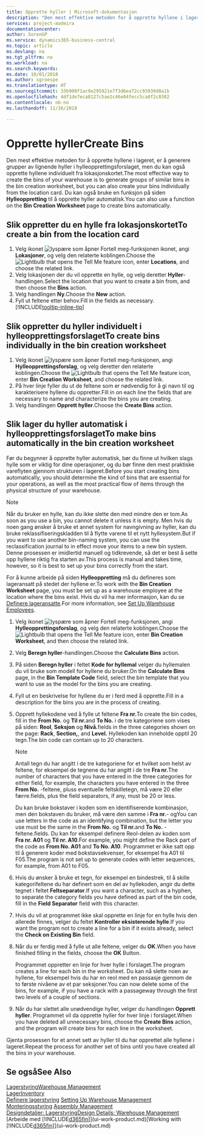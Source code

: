 ```yaml
---
title: Opprette hyller | Microsoft-dokumentasjon
description: "Den mest effektive metoden for å opprette hyllene i lageret, er å generere grupper av lignende hyller i hylleopprettingsforslaget, men du kan også opprette hyllene individuelt."
services: project-madeira
documentationcenter: 
author: SorenGP
ms.service: dynamics365-business-central
ms.topic: article
ms.devlang: na
ms.tgt_pltfrm: na
ms.workload: na
ms.search.keywords: 
ms.date: 10/01/2018
ms.author: sgroespe
ms.translationtype: HT
ms.sourcegitcommit: 33b900f1ac9e295921e7f3d6ea72cc93939d8a1b
ms.openlocfilehash: 4df1de7eca8127c5ae2c46e04fecc5ca0f2c8302
ms.contentlocale: nb-no
ms.lasthandoff: 11/26/2018

---
```

# <a name="create-bins"></a><span data-ttu-id="34777-103">Opprette hyller</span><span class="sxs-lookup"><span data-stu-id="34777-103">Create Bins</span></span>
<span data-ttu-id="34777-104">Den mest effektive metoden for å opprette hyllene i lageret, er å generere grupper av lignende hyller i hylleopprettingsforslaget, men du kan også opprette hyllene individuelt fra lokasjonskortet.</span><span class="sxs-lookup"><span data-stu-id="34777-104">The most effective way to create the bins of your warehouse is to generate groups of similar bins in the bin creation worksheet, but you can also create your bins individually from the location card.</span></span> <span data-ttu-id="34777-105">Du kan også bruke en funksjon på siden **Hylleoppretting** til å opprette hyller automatisk.</span><span class="sxs-lookup"><span data-stu-id="34777-105">You can also use a function on the **Bin Creation Worksheet** page to create bins automatically.</span></span>  

## <a name="to-create-a-bin-from-the-location-card"></a><span data-ttu-id="34777-106">Slik oppretter du en hylle fra lokasjonskortet</span><span class="sxs-lookup"><span data-stu-id="34777-106">To create a bin from the location card</span></span>  
1.  <span data-ttu-id="34777-107">Velg ikonet ![lyspære som åpner Fortell meg-funksjonen](media/ui-search/search_small.png "Fortell hva du vil gjøre") ikonet, angi **Lokasjoner**, og velg den relaterte koblingen.</span><span class="sxs-lookup"><span data-stu-id="34777-107">Choose the ![Lightbulb that opens the Tell Me feature](media/ui-search/search_small.png "Tell me what you want to do") icon, enter **Locations**, and choose the related link.</span></span>  
2.  <span data-ttu-id="34777-108">Velg lokasjonen der du vil opprette en hylle, og velg deretter **Hyller**-handlingen.</span><span class="sxs-lookup"><span data-stu-id="34777-108">Select the location that you want to create a bin from, and then choose the **Bins** action.</span></span>  
3. <span data-ttu-id="34777-109">Velg handlingen **Ny**.</span><span class="sxs-lookup"><span data-stu-id="34777-109">Choose the **New** action.</span></span>
4. <span data-ttu-id="34777-110">Fyll ut feltene etter behov.</span><span class="sxs-lookup"><span data-stu-id="34777-110">Fill in the fields as necessary.</span></span> [!INCLUDE[tooltip-inline-tip](includes/tooltip-inline-tip_md.md)]  

## <a name="to-create-bins-individually-in-the-bin-creation-worksheet"></a><span data-ttu-id="34777-111">Slik oppretter du hyller individuelt i hylleopprettingsforslaget</span><span class="sxs-lookup"><span data-stu-id="34777-111">To create bins individually in the bin creation worksheet</span></span>  
1.  <span data-ttu-id="34777-112">Velg ikonet ![lyspære som åpner Fortell meg-funksjonen](media/ui-search/search_small.png "Fortell hva du vil gjøre"), angi **Hylleopprettingsforslag**, og velg deretter den relaterte koblingen.</span><span class="sxs-lookup"><span data-stu-id="34777-112">Choose the ![Lightbulb that opens the Tell Me feature](media/ui-search/search_small.png "Tell me what you want to do") icon, enter **Bin Creation Worksheet**, and choose the related link.</span></span>  
2.  <span data-ttu-id="34777-113">På hver linje fyller du ut de feltene som er nødvendig for å gi navn til og karakterisere hyllene du oppretter.</span><span class="sxs-lookup"><span data-stu-id="34777-113">Fill in on each line the fields that are necessary to name and characterize the bins you are creating.</span></span>  
3.  <span data-ttu-id="34777-114">Velg handlingen **Opprett hyller**.</span><span class="sxs-lookup"><span data-stu-id="34777-114">Choose the **Create Bins** action.</span></span>  

## <a name="to-make-bins-automatically-in-the-bin-creation-worksheet"></a><span data-ttu-id="34777-115">Slik lager du hyller automatisk i hylleopprettingsforslaget</span><span class="sxs-lookup"><span data-stu-id="34777-115">To make bins automatically in the bin creation worksheet</span></span>  
<span data-ttu-id="34777-116">Før du begynner å opprette hyller automatisk, bør du finne ut hvilken slags hylle som er viktig for dine operasjoner, og du bør finne den mest praktiske vareflyten gjennom strukturen i lageret.</span><span class="sxs-lookup"><span data-stu-id="34777-116">Before you start creating bins automatically, you should determine the kind of bins that are essential for your operations, as well as the most practical flow of items through the physical structure of your warehouse.</span></span>  

> [!NOTE]  
>  <span data-ttu-id="34777-117">Når du bruker en hylle, kan du ikke slette den med mindre den er tom.</span><span class="sxs-lookup"><span data-stu-id="34777-117">As soon as you use a bin, you cannot delete it unless it is empty.</span></span> <span data-ttu-id="34777-118">Men hvis du noen gang ønsker å bruke et annet system for navngivning av hyller, kan du bruke reklassifiseringskladden til å flytte varene til et nytt hyllesystem.</span><span class="sxs-lookup"><span data-stu-id="34777-118">But if you want to use another bin-naming system, you can use the reclassification journal to in effect move your items to a new bin system.</span></span> <span data-ttu-id="34777-119">Denne prosessen er imidlertid manuell og tidkrevende, så det er best å sette opp hyllene riktig fra starten av.</span><span class="sxs-lookup"><span data-stu-id="34777-119">This process is manual and takes time, however, so it is best to set up your bins correctly from the start.</span></span>  

<span data-ttu-id="34777-120">For å kunne arbeide på siden **Hylleoppretting** må du defineres som lageransatt på stedet der hyllene er.</span><span class="sxs-lookup"><span data-stu-id="34777-120">To work with the **Bin Creation Worksheet** page, you must be set up as a warehouse employee at the location where the bins exist.</span></span> <span data-ttu-id="34777-121">Hvis du vil ha mer informasjon, kan du se [Definere lageransatte](warehouse-how-to-set-up-warehouse-employees.md).</span><span class="sxs-lookup"><span data-stu-id="34777-121">For more information, see [Set Up Warehouse Employees](warehouse-how-to-set-up-warehouse-employees.md).</span></span>    

1.  <span data-ttu-id="34777-122">Velg ikonet ![lyspære som åpner Fortell meg-funksjonen](media/ui-search/search_small.png "Fortell hva du vil gjøre"), angi **Hylleopprettingsforslag**, og velg den relaterte koblingen.</span><span class="sxs-lookup"><span data-stu-id="34777-122">Choose the ![Lightbulb that opens the Tell Me feature](media/ui-search/search_small.png "Tell me what you want to do") icon, enter **Bin Creation Worksheet**, and then choose the related link.</span></span>  
2.  <span data-ttu-id="34777-123">Velg **Beregn hyller**-handlingen.</span><span class="sxs-lookup"><span data-stu-id="34777-123">Choose the **Calculate Bins** action.</span></span>
3. <span data-ttu-id="34777-124">På siden **Beregn hyller** i feltet **Kode for hyllemal** velger du hyllemalen du vil bruke som modell for hyllene du bruker.</span><span class="sxs-lookup"><span data-stu-id="34777-124">On the **Calculate Bins** page, in the **Bin Template Code** field, select the bin template that you want to use as the model for the bins you are creating.</span></span>
4.  <span data-ttu-id="34777-125">Fyll ut en beskrivelse for hyllene du er i ferd med å opprette.</span><span class="sxs-lookup"><span data-stu-id="34777-125">Fill in a description for the bins you are in the process of creating.</span></span>  
5.  <span data-ttu-id="34777-126">Opprett hyllekodene ved å fylle ut feltene **Fra nr.**</span><span class="sxs-lookup"><span data-stu-id="34777-126">To create the bin codes, fill in the **From No.**</span></span> <span data-ttu-id="34777-127">og **Til nr.**</span><span class="sxs-lookup"><span data-stu-id="34777-127">and **To No.**</span></span> <span data-ttu-id="34777-128">i de tre kategoriene som vises på siden: **Reol**, **Seksjon** og **Nivå.**</span><span class="sxs-lookup"><span data-stu-id="34777-128">fields in the three categories shown on the page: **Rack**, **Section,**, and **Level.**</span></span> <span data-ttu-id="34777-129">Hyllekoden kan inneholde opptil 20 tegn.</span><span class="sxs-lookup"><span data-stu-id="34777-129">The bin code can contain up to 20 characters.</span></span>  

    > [!NOTE]  
    >  <span data-ttu-id="34777-130">Antall tegn du har angitt i de tre kategoriene for et hvilket som helst av feltene, for eksempel de tegnene du har angitt i de tre **Fra nr.**</span><span class="sxs-lookup"><span data-stu-id="34777-130">The number of characters that you have entered in the three categories for either field, for example, the characters you have entered in the three **From No.**</span></span> <span data-ttu-id="34777-131">-feltene, pluss eventuelle feltskilletegn, må være 20 eller færre.</span><span class="sxs-lookup"><span data-stu-id="34777-131">fields, plus the field separators, if any, must be 20 or less.</span></span>  

     <span data-ttu-id="34777-132">Du kan bruke bokstaver i koden som en identifiserende kombinasjon, men den bokstaven du bruker, må være den samme i **Fra nr.**- og</span><span class="sxs-lookup"><span data-stu-id="34777-132">You can use letters in the code as an identifying combination, but the letter you use must be the same in the **From No.**</span></span> <span data-ttu-id="34777-133">og **Til nr.**</span><span class="sxs-lookup"><span data-stu-id="34777-133">and **To No.**</span></span> <span data-ttu-id="34777-134">-feltene.</span><span class="sxs-lookup"><span data-stu-id="34777-134">fields.</span></span> <span data-ttu-id="34777-135">Du kan for eksempel definere Reol-delen av koden som **Fra nr. A01** og **Til nr. A10**.</span><span class="sxs-lookup"><span data-stu-id="34777-135">For example, you might define the Rack part of the code as **From No. A01** and **To No. A10**.</span></span> <span data-ttu-id="34777-136">Programmet er ikke satt opp til å generere koder med bokstavsekvenser, for eksempel fra A01 til F05.</span><span class="sxs-lookup"><span data-stu-id="34777-136">The program is not set up to generate codes with letter sequences, for example, from A01 to F05.</span></span>  

6.  <span data-ttu-id="34777-137">Hvis du ønsker å bruke et tegn, for eksempel en bindestrek, til å skille kategorifeltene du har definert som en del av hyllekoden, angir du dette tegnet i feltet **Feltseparator**.</span><span class="sxs-lookup"><span data-stu-id="34777-137">If you want a character, such as a hyphen, to separate the category fields you have defined as part of the bin code, fill in the **Field Separator** field with this character.</span></span>  
7.  <span data-ttu-id="34777-138">Hvis du vil at programmet ikke skal opprette en linje for en hylle hvis den allerede finnes, velger du feltet **Kontroller eksisterende hylle**.</span><span class="sxs-lookup"><span data-stu-id="34777-138">If you want the program not to create a line for a bin if it exists already, select the **Check on Existing Bin** field.</span></span>  
8. <span data-ttu-id="34777-139">Når du er ferdig med å fylle ut alle feltene, velger du **OK**.</span><span class="sxs-lookup"><span data-stu-id="34777-139">When you have finished filling in the fields, choose the **OK** Button.</span></span>

    <span data-ttu-id="34777-140">Programmet oppretter en linje for hver hylle i forslaget.</span><span class="sxs-lookup"><span data-stu-id="34777-140">The program creates a line for each bin in the worksheet.</span></span> <span data-ttu-id="34777-141">Du kan nå slette noen av hyllene, for eksempel hvis du har en reol med en passasje gjennom de to første nivåene av et par seksjoner.</span><span class="sxs-lookup"><span data-stu-id="34777-141">You can now delete some of the bins, for example, if you have a rack with a passageway through the first two levels of a couple of sections.</span></span>  

9. <span data-ttu-id="34777-142">Når du har slettet alle unødvendige hyller, velger du handlingen **Opprett hyller**. Programmet vil da opprette hyller for hver linje i forslaget.</span><span class="sxs-lookup"><span data-stu-id="34777-142">When you have deleted all unnecessary bins, choose the **Create Bins** action, and the program will create bins for each line in the worksheet.</span></span>  

<span data-ttu-id="34777-143">Gjenta prosessen for et annet sett av hyller til du har opprettet alle hyllene i lageret.</span><span class="sxs-lookup"><span data-stu-id="34777-143">Repeat the process for another set of bins until you have created all the bins in your warehouse.</span></span>  

## <a name="see-also"></a><span data-ttu-id="34777-144">Se også</span><span class="sxs-lookup"><span data-stu-id="34777-144">See Also</span></span>  
[<span data-ttu-id="34777-145">Lagerstyring</span><span class="sxs-lookup"><span data-stu-id="34777-145">Warehouse Management</span></span>](warehouse-manage-warehouse.md)  
[<span data-ttu-id="34777-146">Lager</span><span class="sxs-lookup"><span data-stu-id="34777-146">Inventory</span></span>](inventory-manage-inventory.md)  
<span data-ttu-id="34777-147">[Definere lagerstyring](warehouse-setup-warehouse.md)   </span><span class="sxs-lookup"><span data-stu-id="34777-147">[Setting Up Warehouse Management](warehouse-setup-warehouse.md)   </span></span>  
<span data-ttu-id="34777-148">[Monteringsstyring](assembly-assemble-items.md)  </span><span class="sxs-lookup"><span data-stu-id="34777-148">[Assembly Management](assembly-assemble-items.md)  </span></span>  
[<span data-ttu-id="34777-149">Designdetaljer: Lagerstyring</span><span class="sxs-lookup"><span data-stu-id="34777-149">Design Details: Warehouse Management</span></span>](design-details-warehouse-management.md)  
<span data-ttu-id="34777-150">[Arbeide med [!INCLUDE[d365fin](includes/d365fin_md.md)]](ui-work-product.md)</span><span class="sxs-lookup"><span data-stu-id="34777-150">[Working with [!INCLUDE[d365fin](includes/d365fin_md.md)]](ui-work-product.md)</span></span>

